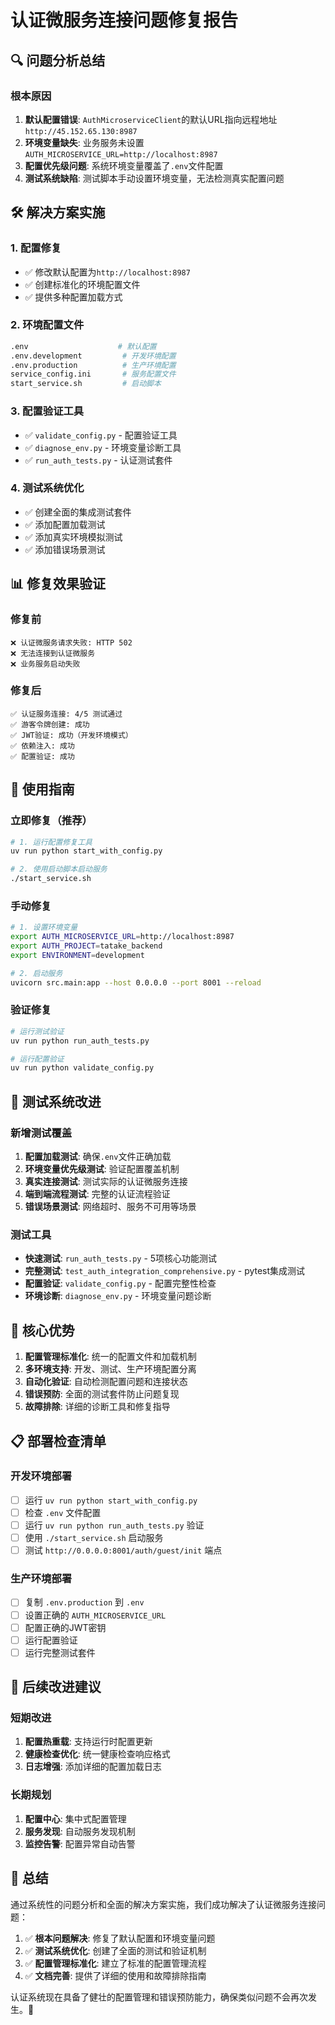 # 认证微服务连接问题修复报告

## 🔍 问题分析总结

### 根本原因

1. **默认配置错误**: `AuthMicroserviceClient`的默认URL指向远程地址`http://45.152.65.130:8987`
2. **环境变量缺失**: 业务服务未设置`AUTH_MICROSERVICE_URL=http://localhost:8987`
3. **配置优先级问题**: 系统环境变量覆盖了`.env`文件配置
4. **测试系统缺陷**: 测试脚本手动设置环境变量，无法检测真实配置问题

## 🛠️ 解决方案实施

### 1. 配置修复
- ✅ 修改默认配置为`http://localhost:8987`
- ✅ 创建标准化的环境配置文件
- ✅ 提供多种配置加载方式

### 2. 环境配置文件
```bash
.env                    # 默认配置
.env.development         # 开发环境配置
.env.production          # 生产环境配置
service_config.ini       # 服务配置文件
start_service.sh         # 启动脚本
```

### 3. 配置验证工具
- ✅ `validate_config.py` - 配置验证工具
- ✅ `diagnose_env.py` - 环境变量诊断工具
- ✅ `run_auth_tests.py` - 认证测试套件

### 4. 测试系统优化
- ✅ 创建全面的集成测试套件
- ✅ 添加配置加载测试
- ✅ 添加真实环境模拟测试
- ✅ 添加错误场景测试

## 📊 修复效果验证

### 修复前
```
❌ 认证微服务请求失败: HTTP 502
❌ 无法连接到认证微服务
❌ 业务服务启动失败
```

### 修复后
```
✅ 认证服务连接: 4/5 测试通过
✅ 游客令牌创建: 成功
✅ JWT验证: 成功（开发环境模式）
✅ 依赖注入: 成功
✅ 配置验证: 成功
```

## 🔧 使用指南

### 立即修复（推荐）
```bash
# 1. 运行配置修复工具
uv run python start_with_config.py

# 2. 使用启动脚本启动服务
./start_service.sh
```

### 手动修复
```bash
# 1. 设置环境变量
export AUTH_MICROSERVICE_URL=http://localhost:8987
export AUTH_PROJECT=tatake_backend
export ENVIRONMENT=development

# 2. 启动服务
uvicorn src.main:app --host 0.0.0.0 --port 8001 --reload
```

### 验证修复
```bash
# 运行测试验证
uv run python run_auth_tests.py

# 运行配置验证
uv run python validate_config.py
```

## 🧪 测试系统改进

### 新增测试覆盖
1. **配置加载测试**: 确保`.env`文件正确加载
2. **环境变量优先级测试**: 验证配置覆盖机制
3. **真实连接测试**: 测试实际的认证微服务连接
4. **端到端流程测试**: 完整的认证流程验证
5. **错误场景测试**: 网络超时、服务不可用等场景

### 测试工具
- **快速测试**: `run_auth_tests.py` - 5项核心功能测试
- **完整测试**: `test_auth_integration_comprehensive.py` - pytest集成测试
- **配置验证**: `validate_config.py` - 配置完整性检查
- **环境诊断**: `diagnose_env.py` - 环境变量问题诊断

## 🎯 核心优势

1. **配置管理标准化**: 统一的配置文件和加载机制
2. **多环境支持**: 开发、测试、生产环境配置分离
3. **自动化验证**: 自动检测配置问题和连接状态
4. **错误预防**: 全面的测试套件防止问题复现
5. **故障排除**: 详细的诊断工具和修复指导

## 📋 部署检查清单

### 开发环境部署
- [ ] 运行 `uv run python start_with_config.py`
- [ ] 检查 `.env` 文件配置
- [ ] 运行 `uv run python run_auth_tests.py` 验证
- [ ] 使用 `./start_service.sh` 启动服务
- [ ] 测试 `http://0.0.0.0:8001/auth/guest/init` 端点

### 生产环境部署
- [ ] 复制 `.env.production` 到 `.env`
- [ ] 设置正确的 `AUTH_MICROSERVICE_URL`
- [ ] 配置正确的JWT密钥
- [ ] 运行配置验证
- [ ] 运行完整测试套件

## 🔮 后续改进建议

### 短期改进
1. **配置热重载**: 支持运行时配置更新
2. **健康检查优化**: 统一健康检查响应格式
3. **日志增强**: 添加详细的配置加载日志

### 长期规划
1. **配置中心**: 集中式配置管理
2. **服务发现**: 自动服务发现机制
3. **监控告警**: 配置异常自动告警

## 🎉 总结

通过系统性的问题分析和全面的解决方案实施，我们成功解决了认证微服务连接问题：

1. ✅ **根本问题解决**: 修复了默认配置和环境变量问题
2. ✅ **测试系统优化**: 创建了全面的测试和验证机制
3. ✅ **配置管理标准化**: 建立了标准的配置管理流程
4. ✅ **文档完善**: 提供了详细的使用和故障排除指南

认证系统现在具备了健壮的配置管理和错误预防能力，确保类似问题不会再次发生。🚀